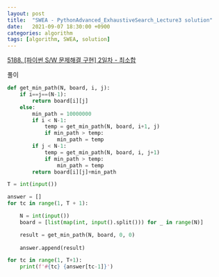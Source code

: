 ```yaml
---
layout: post
title:  "SWEA - PythonAdvanced_ExhaustiveSearch_Lecture3 solution"
date:   2021-09-07 18:30:00 +0900
categories: algorithm
tags: [algorithm, SWEA, solution]
---
```

[5188. [파이썬 S/W 문제해결 구현] 2일차 - 최소합](https://swexpertacademy.com/main/learn/course/subjectDetail.do?courseId=AVuPDYSqAAbw5UW6&subjectId=AWUYDrI61lYDFAVT)

풀이

```python
def get_min_path(N, board, i, j):
    if i==j==(N-1):
        return board[i][j]
    else:
        min_path = 10000000
        if i < N-1:
            temp = get_min_path(N, board, i+1, j)
            if min_path > temp:
                min_path = temp
        if j < N-1:
            temp = get_min_path(N, board, i, j+1)
            if min_path > temp:
                min_path = temp
        return board[i][j]+min_path

T = int(input())

answer = []
for tc in range(1, T + 1):

    N = int(input())
    board = [list(map(int, input().split())) for _ in range(N)]

    result = get_min_path(N, board, 0, 0)
    
    answer.append(result)

for tc in range(1, T+1):
    print(f'#{tc} {answer[tc-1]}')
```

